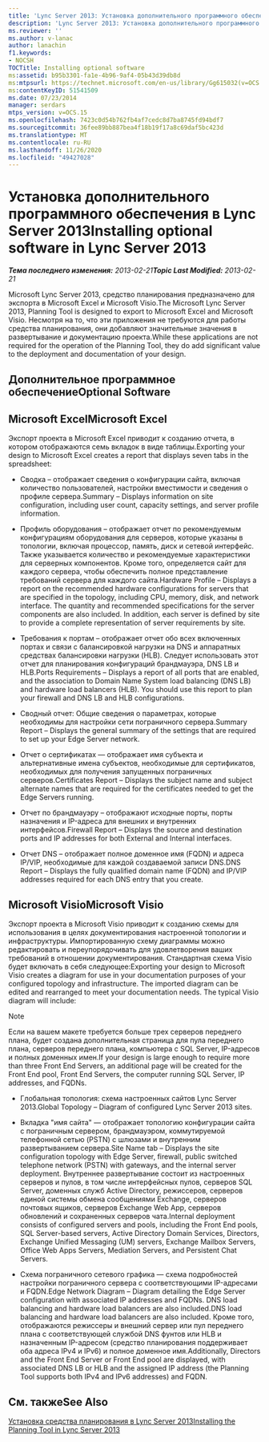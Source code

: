 ```yaml
---
title: 'Lync Server 2013: Установка дополнительного программного обеспечения'
description: 'Lync Server 2013: Установка дополнительного программного обеспечения.'
ms.reviewer: ''
ms.author: v-lanac
author: lanachin
f1.keywords:
- NOCSH
TOCTitle: Installing optional software
ms:assetid: b95b3301-fa1e-4b96-9af4-05b43d39db8d
ms:mtpsurl: https://technet.microsoft.com/en-us/library/Gg615032(v=OCS.15)
ms:contentKeyID: 51541509
ms.date: 07/23/2014
manager: serdars
mtps_version: v=OCS.15
ms.openlocfilehash: 7423c0d54b762fb4af7cedc8d7ba8745fd94bdf7
ms.sourcegitcommit: 36fee89bb887bea4f18b19f17a8c69daf5bc423d
ms.translationtype: MT
ms.contentlocale: ru-RU
ms.lasthandoff: 11/26/2020
ms.locfileid: "49427028"
---
```

# <a name="installing-optional-software-in-lync-server-2013"></a><span data-ttu-id="e41d3-103">Установка дополнительного программного обеспечения в Lync Server 2013</span><span class="sxs-lookup"><span data-stu-id="e41d3-103">Installing optional software in Lync Server 2013</span></span>

<div data-xmlns="http://www.w3.org/1999/xhtml">

<div class="topic" data-xmlns="http://www.w3.org/1999/xhtml" data-msxsl="urn:schemas-microsoft-com:xslt" data-cs="https://msdn.microsoft.com/">

<div data-asp="https://msdn2.microsoft.com/asp">



</div>

<div id="mainSection">

<div id="mainBody"><span data-ttu-id="e41d3-104">

<span> </span></span><span class="sxs-lookup"><span data-stu-id="e41d3-104">

<span> </span></span></span>

<span data-ttu-id="e41d3-105">_**Тема последнего изменения:** 2013-02-21_</span><span class="sxs-lookup"><span data-stu-id="e41d3-105">_**Topic Last Modified:** 2013-02-21_</span></span>

<span data-ttu-id="e41d3-106">Microsoft Lync Server 2013, средство планирования предназначено для экспорта в Microsoft Excel и Microsoft Visio.</span><span class="sxs-lookup"><span data-stu-id="e41d3-106">The Microsoft Lync Server 2013, Planning Tool is designed to export to Microsoft Excel and Microsoft Visio.</span></span> <span data-ttu-id="e41d3-107">Несмотря на то, что эти приложения не требуются для работы средства планирования, они добавляют значительные значения в развертывание и документацию проекта.</span><span class="sxs-lookup"><span data-stu-id="e41d3-107">While these applications are not required for the operation of the Planning Tool, they do add significant value to the deployment and documentation of your design.</span></span>

<div>

## <a name="optional-software"></a><span data-ttu-id="e41d3-108">Дополнительное программное обеспечение</span><span class="sxs-lookup"><span data-stu-id="e41d3-108">Optional Software</span></span>

<div>

## <a name="microsoft-excel"></a><span data-ttu-id="e41d3-109">Microsoft Excel</span><span class="sxs-lookup"><span data-stu-id="e41d3-109">Microsoft Excel</span></span>

<span data-ttu-id="e41d3-110">Экспорт проекта в Microsoft Excel приводит к созданию отчета, в котором отображаются семь вкладок в виде таблицы.</span><span class="sxs-lookup"><span data-stu-id="e41d3-110">Exporting your design to Microsoft Excel creates a report that displays seven tabs in the spreadsheet:</span></span>

  - <span data-ttu-id="e41d3-111">Сводка – отображает сведения о конфигурации сайта, включая количество пользователей, настройки вместимости и сведения о профиле сервера.</span><span class="sxs-lookup"><span data-stu-id="e41d3-111">Summary – Displays information on site configuration, including user count, capacity settings, and server profile information.</span></span>

  - <span data-ttu-id="e41d3-p102">Профиль оборудования – отображает отчет по рекомендуемым конфигурациям оборудования для серверов, которые указаны в топологии, включая процессор, память, диск и сетевой интерфейс. Также указывается количество и рекомендуемые характеристики для серверных компонентов. Кроме того, определяется сайт для каждого сервера, чтобы обеспечить полное представление требований сервера для каждого сайта.</span><span class="sxs-lookup"><span data-stu-id="e41d3-p102">Hardware Profile – Displays a report on the recommended hardware configurations for servers that are specified in the topology, including CPU, memory, disk, and network interface. The quantity and recommended specifications for the server components are also included. In addition, each server is defined by site to provide a complete representation of server requirements by site.</span></span>

  - <span data-ttu-id="e41d3-p103">Требования к портам – отображает отчет обо всех включенных портах и связи с балансировкой нагрузки на DNS и аппаратных средствах балансировки нагрузки (HLB). Следует использовать этот отчет для планирования конфигураций брандмауэра, DNS LB и HLB.</span><span class="sxs-lookup"><span data-stu-id="e41d3-p103">Ports Requirements – Displays a report of all ports that are enabled, and the association to Domain Name System load balancing (DNS LB) and hardware load balancers (HLB). You should use this report to plan your firewall and DNS LB and HLB configurations.</span></span>

  - <span data-ttu-id="e41d3-117">Сводный отчет: Общие сведения о параметрах, которые необходимы для настройки сети пограничного сервера.</span><span class="sxs-lookup"><span data-stu-id="e41d3-117">Summary Report – Displays the general summary of the settings that are required to set up your Edge Server network.</span></span>

  - <span data-ttu-id="e41d3-118">Отчет о сертификатах — отображает имя субъекта и альтернативные имена субъектов, необходимые для сертификатов, необходимых для получения запущенных пограничных серверов.</span><span class="sxs-lookup"><span data-stu-id="e41d3-118">Certificates Report – Displays the subject name and subject alternate names that are required for the certificates needed to get the Edge Servers running.</span></span>

  - <span data-ttu-id="e41d3-119">Отчет по брандмауэру – отображают исходные порты, порты назначения и IP-адреса для внешних и внутренних интерфейсов.</span><span class="sxs-lookup"><span data-stu-id="e41d3-119">Firewall Report – Displays the source and destination ports and IP addresses for both External and Internal interfaces.</span></span>

  - <span data-ttu-id="e41d3-120">Отчет DNS – отображает полное доменное имя (FQDN) и адреса IP/VIP, необходимые для каждой создаваемой записи DNS.</span><span class="sxs-lookup"><span data-stu-id="e41d3-120">DNS Report – Displays the fully qualified domain name (FQDN) and IP/VIP addresses required for each DNS entry that you create.</span></span>

</div>

<div>

## <a name="microsoft-visio"></a><span data-ttu-id="e41d3-121">Microsoft Visio</span><span class="sxs-lookup"><span data-stu-id="e41d3-121">Microsoft Visio</span></span>

<span data-ttu-id="e41d3-p104">Экспорт проекта в Microsoft Visio приводит к созданию схемы для использования в целях документирования настроенной топологии и инфраструктуры. Импортированную схему диаграммы можно редактировать и переупорядочивать для удовлетворения ваших требований в отношении документирования. Стандартная схема Visio будет включать в себя следующее:</span><span class="sxs-lookup"><span data-stu-id="e41d3-p104">Exporting your design to Microsoft Visio creates a diagram for use in your documentation purposes of your configured topology and infrastructure. The imported diagram can be edited and rearranged to meet your documentation needs. The typical Visio diagram will include:</span></span>

<div>


> [!NOTE]  
> <span data-ttu-id="e41d3-125">Если на вашем макете требуется больше трех серверов переднего плана, будет создана дополнительная страница для пула переднего плана, серверов переднего плана, компьютера с SQL Server, IP-адресов и полных доменных имен.</span><span class="sxs-lookup"><span data-stu-id="e41d3-125">If your design is large enough to require more than three Front End Servers, an additional page will be created for the Front End pool, Front End Servers, the computer running SQL Server, IP addresses, and FQDNs.</span></span>



</div>

  - <span data-ttu-id="e41d3-126">Глобальная топология: схема настроенных сайтов Lync Server 2013.</span><span class="sxs-lookup"><span data-stu-id="e41d3-126">Global Topology – Diagram of configured Lync Server 2013 sites.</span></span>

  - <span data-ttu-id="e41d3-127">Вкладка "имя сайта" — отображает топологию конфигурации сайта с пограничным сервером, брандмауэром, коммутируемой телефонной сетью (PSTN) с шлюзами и внутренним развертыванием сервера.</span><span class="sxs-lookup"><span data-stu-id="e41d3-127">Site Name tab – Displays the site configuration topology with Edge Server, firewall, public switched telephone network (PSTN) with gateways, and the internal server deployment.</span></span> <span data-ttu-id="e41d3-128">Внутреннее развертывание состоит из настроенных серверов и пулов, в том числе интерфейсных пулов, серверов SQL Server, доменных служб Active Directory, режиссеров, серверов единой системы обмена сообщениями Exchange, серверов почтовых ящиков, серверов Exchange Web App, серверов обновлений и сохраненных серверов чата.</span><span class="sxs-lookup"><span data-stu-id="e41d3-128">Internal deployment consists of configured servers and pools, including the Front End pools, SQL Server-based servers, Active Directory Domain Services, Directors, Exchange Unified Messaging (UM) servers, Exchange Mailbox Servers, Office Web Apps Servers, Mediation Servers, and Persistent Chat Servers.</span></span>

  - <span data-ttu-id="e41d3-129">Схема пограничного сетевого графика — схема подробностей настройки пограничного сервера с соответствующими IP-адресами и FQDN.</span><span class="sxs-lookup"><span data-stu-id="e41d3-129">Edge Network Diagram – Diagram detailing the Edge Server configuration with associated IP addresses and FQDNs.</span></span> <span data-ttu-id="e41d3-130">DNS load balancing and hardware load balancers are also included.</span><span class="sxs-lookup"><span data-stu-id="e41d3-130">DNS load balancing and hardware load balancers are also included.</span></span> <span data-ttu-id="e41d3-131">Кроме того, отображаются режиссеры и внешний сервер или пул переднего плана с соответствующей службой DNS фунтов или HLB и назначенным IP-адресом (средство планирования поддерживает оба адреса IPv4 и IPv6) и полное доменное имя.</span><span class="sxs-lookup"><span data-stu-id="e41d3-131">Additionally, Directors and the Front End Server or Front End pool are displayed, with associated DNS LB or HLB and the assigned IP address (the Planning Tool supports both IPv4 and IPv6 addresses) and FQDN.</span></span>

</div>

</div>

<div>

## <a name="see-also"></a><span data-ttu-id="e41d3-132">См. также</span><span class="sxs-lookup"><span data-stu-id="e41d3-132">See Also</span></span>


[<span data-ttu-id="e41d3-133">Установка средства планирования в Lync Server 2013</span><span class="sxs-lookup"><span data-stu-id="e41d3-133">Installing the Planning Tool in Lync Server 2013</span></span>](lync-server-2013-installing-the-planning-tool.md)  
  

<span data-ttu-id="e41d3-134"></div>

</div>

<span> </span>

</div>

</div>

</span><span class="sxs-lookup"><span data-stu-id="e41d3-134"></div>

</div>

<span> </span>

</div>

</div>

</span></span></div>


